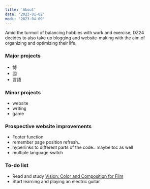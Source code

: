 ```yaml
---
title: 'About'
date: '2023-01-02'
modi: '2023-04-09'
---
```

Amid the turmoil of balancing hobbies with work and exercise, DZ24 decides to also take up blogging and website-making with the aim of organizing and optimizing their life.

### Major projects
* 博
* 図
* 言語

### Minor projects
* website
* writing
* game

### Prospective website improvements

* Footer function
* remember page position refresh..
* hyperlinks to different parts of the code.. maybe toc as well
* multiple language switch

### To-do list
* Read and study [Vision: Color and Composition for Film](https://www.amazon.com/Vision-Composition-Hans-P-Bacher/dp/1786272202)
* Start learning and playing an electric guitar
